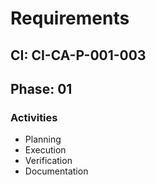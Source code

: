 # Requirements

## CI: CI-CA-P-001-003
## Phase: 01

### Activities
- Planning
- Execution
- Verification
- Documentation
